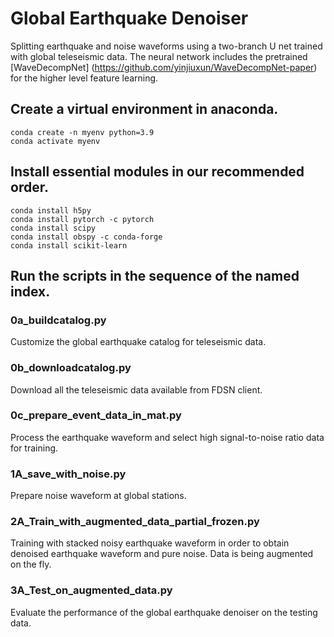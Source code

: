 # Global Earthquake Denoiser  
Splitting earthquake and noise waveforms using a two-branch U net trained with global teleseismic data.
The neural network includes the pretrained [WaveDecompNet] (https://github.com/yinjiuxun/WaveDecompNet-paper) for the higher level feature learning.

## Create a virtual environment in anaconda.
```
conda create -n myenv python=3.9
conda activate myenv
```
## Install essential modules in our recommended order.
```
conda install h5py
conda install pytorch -c pytorch
conda install scipy
conda install obspy -c conda-forge
conda install scikit-learn
```
## Run the scripts in the sequence of the named index.
### 0a_buildcatalog.py
Customize the global earthquake catalog for teleseismic data.   
### 0b_downloadcatalog.py
Download all the teleseismic data available from FDSN client.
### 0c_prepare_event_data_in_mat.py
Process the earthquake waveform and select high signal-to-noise ratio data for training.
### 1A_save_with_noise.py
Prepare noise waveform at global stations.
### 2A_Train_with_augmented_data_partial_frozen.py
Training with stacked noisy earthquake waveform in order to obtain denoised earthquake waveform and pure noise. Data is being augmented on the fly.
### 3A_Test_on_augmented_data.py
Evaluate the performance of the global earthquake denoiser on the testing data.

